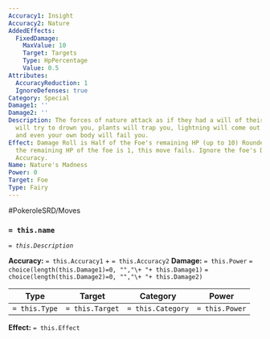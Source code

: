 ```yaml
---
Accuracy1: Insight
Accuracy2: Nature
AddedEffects:
  FixedDamage:
    MaxValue: 10
    Target: Targets
    Type: HpPercentage
    Value: 0.5
Attributes:
  AccuracyReduction: 1
  IgnoreDefenses: true
Category: Special
Damage1: ''
Damage2: ''
Description: The forces of nature attack as if they had a will of their own. Water
  will try to drown you, plants will trap you, lightning will come out of nowhere,
  and even your own body will fail you.
Effect: Damage Roll is Half of the Foe's remaining HP (up to 10) Rounded down. If
  the remaining HP of the foe is 1, this move fails. Ignore the foe's Defenses. -1
  Accuracy.
Name: Nature's Madness
Power: 0
Target: Foe
Type: Fairy
---
```


#PokeroleSRD/Moves

### `= this.name` 
*`= this.Description`*

**Accuracy:** `= this.Accuracy1` + `= this.Accuracy2`
**Damage:** `= this.Power` `= choice(length(this.Damage1)=0, "","\+ "+ this.Damage1)` `= choice(length(this.Damage2)=0, "","\+ "+ this.Damage2)`

| Type          | Target          | Category          | Power          |
| ------------- | --------------- | ----------------  | -------------- |
| `= this.Type` | `= this.Target` | `= this.Category` | `= this.Power` | 

**Effect:** `= this.Effect`